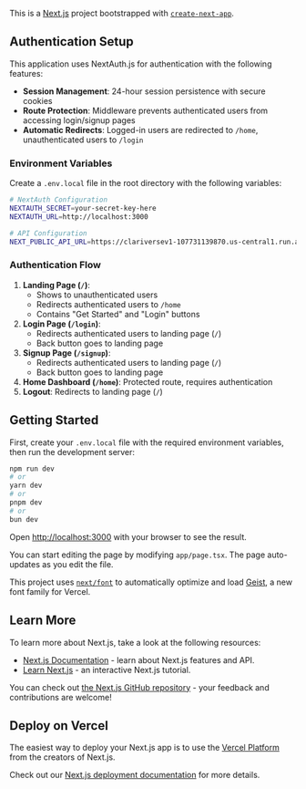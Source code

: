 This is a [Next.js](https://nextjs.org) project bootstrapped with [`create-next-app`](https://nextjs.org/docs/app/api-reference/cli/create-next-app).

## Authentication Setup

This application uses NextAuth.js for authentication with the following features:

- **Session Management**: 24-hour session persistence with secure cookies
- **Route Protection**: Middleware prevents authenticated users from accessing login/signup pages
- **Automatic Redirects**: Logged-in users are redirected to `/home`, unauthenticated users to `/login`

### Environment Variables

Create a `.env.local` file in the root directory with the following variables:

```bash
# NextAuth Configuration
NEXTAUTH_SECRET=your-secret-key-here
NEXTAUTH_URL=http://localhost:3000

# API Configuration
NEXT_PUBLIC_API_URL=https://clariversev1-107731139870.us-central1.run.app
```

### Authentication Flow

1. **Landing Page (`/`)**: 
   - Shows to unauthenticated users
   - Redirects authenticated users to `/home`
   - Contains "Get Started" and "Login" buttons
2. **Login Page (`/login`)**: 
   - Redirects authenticated users to landing page (`/`)
   - Back button goes to landing page
3. **Signup Page (`/signup`)**: 
   - Redirects authenticated users to landing page (`/`)
   - Back button goes to landing page
4. **Home Dashboard (`/home`)**: Protected route, requires authentication
5. **Logout**: Redirects to landing page (`/`)

## Getting Started

First, create your `.env.local` file with the required environment variables, then run the development server:

```bash
npm run dev
# or
yarn dev
# or
pnpm dev
# or
bun dev
```

Open [http://localhost:3000](http://localhost:3000) with your browser to see the result.

You can start editing the page by modifying `app/page.tsx`. The page auto-updates as you edit the file.

This project uses [`next/font`](https://nextjs.org/docs/app/building-your-application/optimizing/fonts) to automatically optimize and load [Geist](https://vercel.com/font), a new font family for Vercel.

## Learn More

To learn more about Next.js, take a look at the following resources:

- [Next.js Documentation](https://nextjs.org/docs) - learn about Next.js features and API.
- [Learn Next.js](https://nextjs.org/learn) - an interactive Next.js tutorial.

You can check out [the Next.js GitHub repository](https://github.com/vercel/next.js) - your feedback and contributions are welcome!

## Deploy on Vercel

The easiest way to deploy your Next.js app is to use the [Vercel Platform](https://vercel.com/new?utm_medium=default-template&filter=next.js&utm_source=create-next-app&utm_campaign=create-next-app-readme) from the creators of Next.js.

Check out our [Next.js deployment documentation](https://nextjs.org/docs/app/building-your-application/deploying) for more details.
